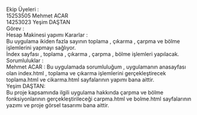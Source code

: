 Ekip Üyeleri :
<br>
15253505 Mehmet ACAR
<br>
14253023 Yeşim DAŞTAN
<br>
Görev : <br>
Hesap Makinesi yapımı 
Kararlar : <br>
Bu uygulama ikiden fazla sayının toplama , çıkarma , çarpma ve bölme işlemlerini yapmayı sağlıyor. <br>
İndex sayfası , toplama , çıkarma , çarpma , bölme işlemleri yapılacak. <br>
Sorumluluklar : <br>
Mehmet ACAR : Bu uygulamada sorumluluğum , uygulamanın anasayfası olan index.html , toplama ve çıkarma işlemlerini gerçekleştirecek toplama.html ve cikarma.html sayfalarının yapımı bana aittir.
<br>
Yeşim DAŞTAN:<br>
Bu proje kapsamında ilgili uygulama hakkında çarpma ve bölme fonksiyonlarının gerçekleştirileceği carpma.html ve bolme.html sayfalarının yazımı ve proje görsel tasarımı bana aittir.



